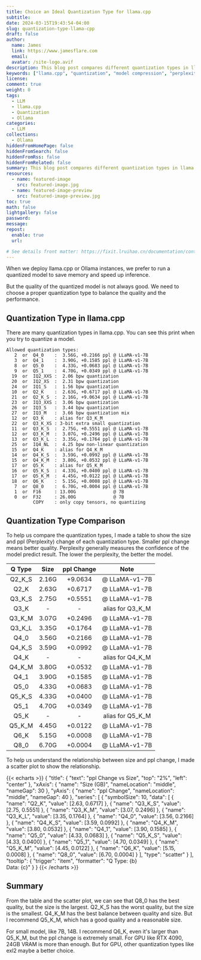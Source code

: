 ```yaml
---
title: Choice an Ideal Quantization Type for llama.cpp
subtitle:
date: 2024-03-15T19:43:54-04:00
slug: quantization-type-llama-cpp
draft: false
author:
  name: James
  link: https://www.jamesflare.com
  email:
  avatar: /site-logo.avif
description: This blog post compares different quantization types in llama.cpp, analyzing their impact on model size and perplexity. It provides recommendations for choosing the best quantization type based on the balance between quality and performance.
keywords: ["llama.cpp", "quantization", "model compression", "perplexity"]
license:
comment: true
weight: 0
tags:
  - LLM
  - llama.cpp
  - Quantization
  - Ollama
categories:
  - LLM
collections:
  - Ollama
hiddenFromHomePage: false
hiddenFromSearch: false
hiddenFromRss: false
hiddenFromRelated: false
summary: This blog post compares different quantization types in llama.cpp, analyzing their impact on model size and perplexity. It provides recommendations for choosing the best quantization type based on the balance between quality and performance.
resources:
  - name: featured-image
    src: featured-image.jpg
  - name: featured-image-preview
    src: featured-image-preview.jpg
toc: true
math: false
lightgallery: false
password:
message:
repost:
  enable: true
  url:

# See details front matter: https://fixit.lruihao.cn/documentation/content-management/introduction/#front-matter
---
```


<!--more-->

When we deploy llama.cpp or Ollama instances, we prefer to run a quantized model to save memory and speed up inference.

But the quality of the quantized model is not always good. We need to choose a proper quantization type to balance the quality and the performance. 

## Quantization Type in llama.cpp

There are many quantization types in llama.cpp. You can see this print when you try to quantize a model.

```text
Allowed quantization types:
   2  or  Q4_0    :  3.56G, +0.2166 ppl @ LLaMA-v1-7B
   3  or  Q4_1    :  3.90G, +0.1585 ppl @ LLaMA-v1-7B
   8  or  Q5_0    :  4.33G, +0.0683 ppl @ LLaMA-v1-7B
   9  or  Q5_1    :  4.70G, +0.0349 ppl @ LLaMA-v1-7B
  19  or  IQ2_XXS :  2.06 bpw quantization
  20  or  IQ2_XS  :  2.31 bpw quantization
  24  or  IQ1_S   :  1.56 bpw quantization
  10  or  Q2_K    :  2.63G, +0.6717 ppl @ LLaMA-v1-7B
  21  or  Q2_K_S  :  2.16G, +9.0634 ppl @ LLaMA-v1-7B
  23  or  IQ3_XXS :  3.06 bpw quantization
  26  or  IQ3_S   :  3.44 bpw quantization
  27  or  IQ3_M   :  3.66 bpw quantization mix
  12  or  Q3_K    : alias for Q3_K_M
  22  or  Q3_K_XS : 3-bit extra small quantization
  11  or  Q3_K_S  :  2.75G, +0.5551 ppl @ LLaMA-v1-7B
  12  or  Q3_K_M  :  3.07G, +0.2496 ppl @ LLaMA-v1-7B
  13  or  Q3_K_L  :  3.35G, +0.1764 ppl @ LLaMA-v1-7B
  25  or  IQ4_NL  :  4.25 bpw non-linear quantization
  15  or  Q4_K    : alias for Q4_K_M
  14  or  Q4_K_S  :  3.59G, +0.0992 ppl @ LLaMA-v1-7B
  15  or  Q4_K_M  :  3.80G, +0.0532 ppl @ LLaMA-v1-7B
  17  or  Q5_K    : alias for Q5_K_M
  16  or  Q5_K_S  :  4.33G, +0.0400 ppl @ LLaMA-v1-7B
  17  or  Q5_K_M  :  4.45G, +0.0122 ppl @ LLaMA-v1-7B
  18  or  Q6_K    :  5.15G, +0.0008 ppl @ LLaMA-v1-7B
   7  or  Q8_0    :  6.70G, +0.0004 ppl @ LLaMA-v1-7B
   1  or  F16     : 13.00G              @ 7B
   0  or  F32     : 26.00G              @ 7B
          COPY    : only copy tensors, no quantizing
```

## Quantization Type Comparison

To help us compare the quantization types, I made a table to show the size and ppl (Perplexity) change of each quantization type. Smaller ppl change means better quality. Perplexity generally measures the confidence of the model predict result. The lower the perplexity, the better the model.

| Q Type | Size | ppl Change | Note |
|:---:|:---:|:---:|:---:|
| Q2\_K\_S | 2.16G | +9.0634 | @ LLaMA-v1-7B |
| Q2\_K | 2.63G | +0.6717 | @ LLaMA-v1-7B |
| Q3\_K\_S | 2.75G | +0.5551 | @ LLaMA-v1-7B |
| Q3\_K | - | - | alias for Q3\_K\_M |
| Q3\_K\_M | 3.07G | +0.2496 | @ LLaMA-v1-7B |
| Q3\_K\_L | 3.35G | +0.1764 | @ LLaMA-v1-7B |
| Q4\_0 | 3.56G | +0.2166 | @ LLaMA-v1-7B |
| Q4\_K\_S | 3.59G | +0.0992 | @ LLaMA-v1-7B |
| Q4\_K | - | - | alias for Q4\_K\_M |
| Q4\_K\_M | 3.80G | +0.0532 | @ LLaMA-v1-7B |
| Q4\_1 | 3.90G | +0.1585 | @ LLaMA-v1-7B |
| Q5\_0 | 4.33G | +0.0683 | @ LLaMA-v1-7B |
| Q5\_K\_S | 4.33G | +0.0400 | @ LLaMA-v1-7B |
| Q5\_1 | 4.70G | +0.0349 | @ LLaMA-v1-7B |
| Q5\_K | - | - | alias for Q5\_K\_M |
| Q5\_K\_M | 4.45G | +0.0122 | @ LLaMA-v1-7B |
| Q6\_K | 5.15G | +0.0008 | @ LLaMA-v1-7B |
| Q8\_0 | 6.70G | +0.0004 | @ LLaMA-v1-7B |

To help us understand the relationship between size and ppl change, I made a scatter plot to show the relationship.

{{< echarts >}}
{
  "title": {
    "text": "ppl Change vs Size",
    "top": "2%",
    "left": "center"
  },
  "xAxis": {
    "name": "Size (GB)",
    "nameLocation": "middle",
    "nameGap": 30
  },
  "yAxis": {
    "name": "ppl Change",
    "nameLocation": "middle",
    "nameGap": 40
  },
  "series": [
    {
      "symbolSize": 10,
      "data": [
        {
          "name": "Q2_K",
          "value": [2.63, 0.6717]
        },
        {
          "name": "Q3_K_S",
          "value": [2.75, 0.5551]
        },
        {
          "name": "Q3_K_M",
          "value": [3.07, 0.2496]
        },
        {
          "name": "Q3_K_L",
          "value": [3.35, 0.1764]
        },
        {
          "name": "Q4_0",
          "value": [3.56, 0.2166]
        },
        {
          "name": "Q4_K_S",
          "value": [3.59, 0.0992]
        },
        {
          "name": "Q4_K_M",
          "value": [3.80, 0.0532]
        },
        {
          "name": "Q4_1",
          "value": [3.90, 0.1585]
        },
        {
          "name": "Q5_0",
          "value": [4.33, 0.0683]
        },
        {
          "name": "Q5_K_S",
          "value": [4.33, 0.0400]
        },
        {
          "name": "Q5_1",
          "value": [4.70, 0.0349]
        },
        {
          "name": "Q5_K_M",
          "value": [4.45, 0.0122]
        },
        {
          "name": "Q6_K",
          "value": [5.15, 0.0008]
        },
        {
          "name": "Q8_0",
          "value": [6.70, 0.0004]
        }
      ],
      "type": "scatter"
    }
  ],
  "tooltip": {
    "trigger": "item",
    "formatter": "Q Type: {b}<br/>Data: {c}"
  }
}
{{< /echarts >}}

## Summary

From the table and the scatter plot, we can see that Q8\_0 has the best quality, but the size is the largest. Q2\_K\_S has the worst quality, but the size is the smallest. Q4\_K\_M has the best balance between quality and size. But I recommend Q5\_K\_M, which has a good quality and a reasonable size.

For small model, like 7B, 14B. I recommend Q6\_K, even it's larger than Q5\_K\_M, but the ppl change is extremely small. For GPU like RTX 4090, 24GB VRAM is more than enough. But for GPU, other quantization types like exl2 maybe a better choice.